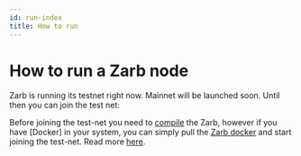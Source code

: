 ```yaml
---
id: run-index
title: How to run
---
```


# How to run a Zarb node

Zarb is running its testnet right now. Mainnet will be launched soon. Until then you can join the
test net:

Before joining the test-net you need to [compile](./run-compile.md) the Zarb, however if you have
[Docker] in your system, you can simply pull the [Zarb docker](https://hub.docker.com/r/zarb/zarb)
and start joining the test-net. Read more [here](./run-docker.md).
